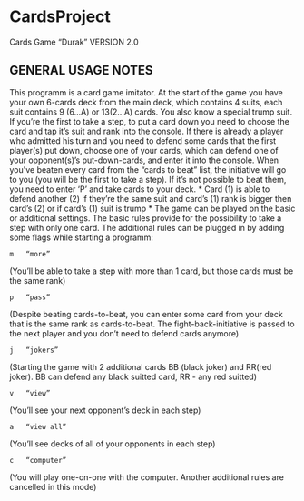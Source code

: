 # CardsProject
Cards Game “Durak” VERSION 2.0

GENERAL USAGE NOTES
-----------------------------------------------------
This programm is a card game imitator.
At the start of the game you have your own 6-cards deck from the main deck, which contains 4 suits, each suit contains 9 (6...A) or 13(2...A) cards. You also know a special trump suit. 
If you’re the first to take a step, to put a card down you need to choose the card and tap it’s suit and rank into the console. If there is already a player who admitted his turn and you need to defend some cards that the first player(s) put down, choose one of your cards, which can defend one of your opponent(s)’s put-down-cards,  and enter it into the console. When you've beaten every card from the “cards to beat” list, the initiative will go to you (you will be the first to take a step).  If it’s not possible to beat them, you need to enter ‘P’ and take cards to your deck.
*
Card (1) is able to defend another (2) if they’re the same suit and card’s (1) rank is bigger then card’s (2) or if card’s (1) suit is trump
*
The game can be played on the basic or additional settings.
The basic rules provide for the possibility to take a step with only one card.
The additional rules can be plugged in by adding some flags while starting a programm:

	m	“more” 
(You’ll be able to take a step with more than 1 card, but those cards must be the same rank)

	p	“pass”
(Despite beating cards-to-beat, you can enter some card from your deck that is the same rank as cards-to-beat. The fight-back-initiative is passed to the next player and you don’t need to defend cards anymore)

	j	“jokers”
(Starting the game with 2 additional cards BB (black joker) and RR(red joker). BB can defend any black suitted card, RR - any red suitted)

	v	“view”
(You’ll see your next opponent’s deck in each step)

	a	“view all”
(You’ll see decks of all of your opponents in each step)

	c	“computer”
(You will play one-on-one with the computer. Another additional rules are cancelled in this mode)




